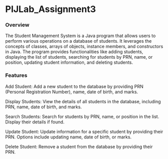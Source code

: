# PIJLab_Assignment3
### Overview
The Student Management System is a Java program that allows users to perform various operations on a database of students. It leverages the concepts of classes, arrays of objects, instance members, and constructors in Java. The program provides functionalities like adding students, displaying the list of students, searching for students by PRN, name, or position, updating student information, and deleting students.

### Features
Add Student: Add a new student to the database by providing PRN (Personal Registration Number), name, date of birth, and marks.

Display Students: View the details of all students in the database, including PRN, name, date of birth, and marks.

Search Students: Search for students by PRN, name, or position in the list. Display their details if found.

Update Student: Update information for a specific student by providing their PRN. Options include updating name, date of birth, or marks.

Delete Student: Remove a student from the database by providing their PRN.
